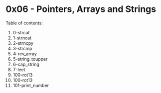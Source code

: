 # 0x06 - Pointers, Arrays and Strings
Table of contents:
1. 0-strcat
2. 1-strncat
3. 2-strncpy
4. 3-strcmp
5. 4-rev_array
6. 5-string_toupper
7. 6-cap_string
8. 7-leet
9. 100-rot13
10. 100-rot13
11. 101-print_number

